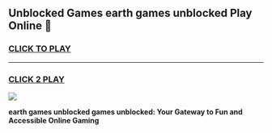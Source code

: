 
## Unblocked Games earth games unblocked Play Online 👋
<h3>
<a href="https://news.freeplayer.one?title=earth_games_unblocked&ref=17F">CLICK TO PLAY</a></h3>
<hr>

<h3>
<a href="https://news.freeplayer.one?title=earth_games_unblocked&ref=17F">CLICK 2 PLAY</a>
  
</h3>

<a href="https://news.freeplayer.one?title=earth_games_unblocked&ref=17F/"><img src="https://clearcache.store/games.png"></a>


**earth games unblocked games unblocked: Your Gateway to Fun and Accessible Online Gaming**
